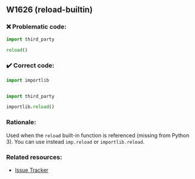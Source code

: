 ## W1626 (reload-builtin)

### :x: Problematic code:

```python
import third_party

reload()
```

### :heavy_check_mark: Correct code:

```python
import importlib


import third_party

importlib.reload()
```

### Rationale:

Used when the `reload` built-in function is referenced (missing from Python 3).
You can use instead `imp.reload` or `importlib.reload`.

### Related resources:

- [Issue Tracker](https://github.com/PyCQA/pylint/issues?q=is%3Aissue+%22reload-builtin%22+OR+%22W1626%22)
